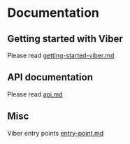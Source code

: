 # Documentation

## Getting started with Viber

Please read [getting-started-viber.md](./getting-started-viber.md)

## API documentation

Please read [api.md](./api.md)

## Misc

Viber entry points [entry-point.md](./entry-point.md)
